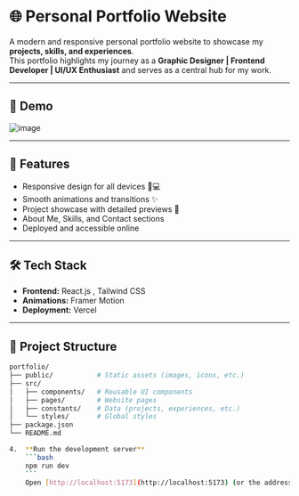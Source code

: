 # 🌐 Personal Portfolio Website

A modern and responsive personal portfolio website to showcase my **projects, skills, and experiences**.  
This portfolio highlights my journey as a **Graphic Designer | Frontend Developer | UI/UX Enthusiast** and serves as a central hub for my work.

---
## 📸 Demo

![image](https://github.com/user-attachments/assets/914529f8-1468-44bb-9574-7db25e420bcf)

---

## 🚀 Features

- Responsive design for all devices 📱💻  
- Smooth animations and transitions ✨  
- Project showcase with detailed previews 🔗  
- About Me, Skills, and Contact sections  
- Deployed and accessible online  

---

## 🛠️ Tech Stack

- **Frontend:** React.js , Tailwind CSS  
- **Animations:** Framer Motion  
- **Deployment:** Vercel 

---

## 📂 Project Structure

```bash
portfolio/
├── public/           # Static assets (images, icons, etc.)
├── src/
│   ├── components/   # Reusable UI components
│   ├── pages/        # Website pages
│   ├── constants/    # Data (projects, experiences, etc.)
│   └── styles/       # Global styles
├── package.json
└── README.md

4.  **Run the development server**
    ```bash
    npm run dev
    ```
    Open [http://localhost:5173](http://localhost:5173) (or the address shown in your terminal) to view it in your browser.
